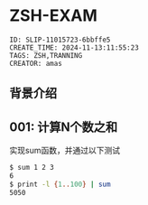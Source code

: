 # ZSH-EXAM

```@orgs/v1/slip
ID: SLIP-11015723-6bbffe5
CREATE_TIME: 2024-11-13:11:55:23
TAGS: ZSH,TRANNING
CREATOR: amas
```
## 背景介绍 



## 001: 计算N个数之和

实现sum函数，并通过以下测试

```sh
$ sum 1 2 3
6
$ print -l {1..100} | sum
5050
```
